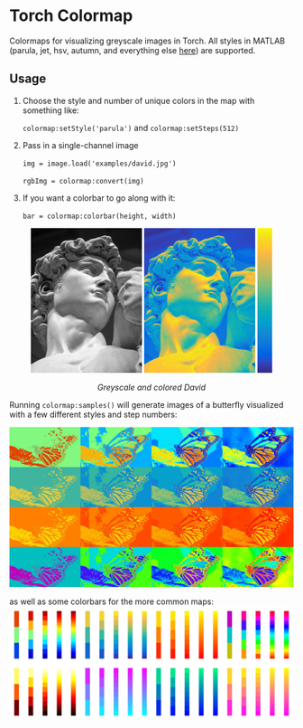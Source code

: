 # Torch Colormap

Colormaps for visualizing greyscale images in Torch. All styles in MATLAB (parula, jet, hsv, autumn, and everything else [here](http://www.mathworks.com/help/matlab/ref/colormap.html)) are supported. 
<!-- ![David](examples/david.jpg =256x332) -->

## Usage
1. 	Choose the style and number of unique colors in the map with something like:

	`colormap:setStyle('parula')` and `colormap:setSteps(512)`

2. Pass in a single-channel image

	`img = image.load('examples/david.jpg')`

	`rgbImg = colormap:convert(img)`

3. If you want a colorbar to go along with it:

	`bar = colormap:colorbar(height, width)`

<p align="center">
<img src="lua/david.jpg" height=256> 
<img src="examples/davidRGB.jpg" height=256> 
<img src="examples/davidBar.jpg" height=256>
</p>
<p align="center">
<em> Greyscale and colored David </em>
</p>

Running `colormap:samples()` will generate images of a butterfly visualized with a few different styles and step numbers:
<p align="center">
<img src="examples/butterflyRGB.jpg" width=1000> 
</p>

as well as some colorbars for the more common maps:
<img src="examples/colorbars.jpg" width=1000>
